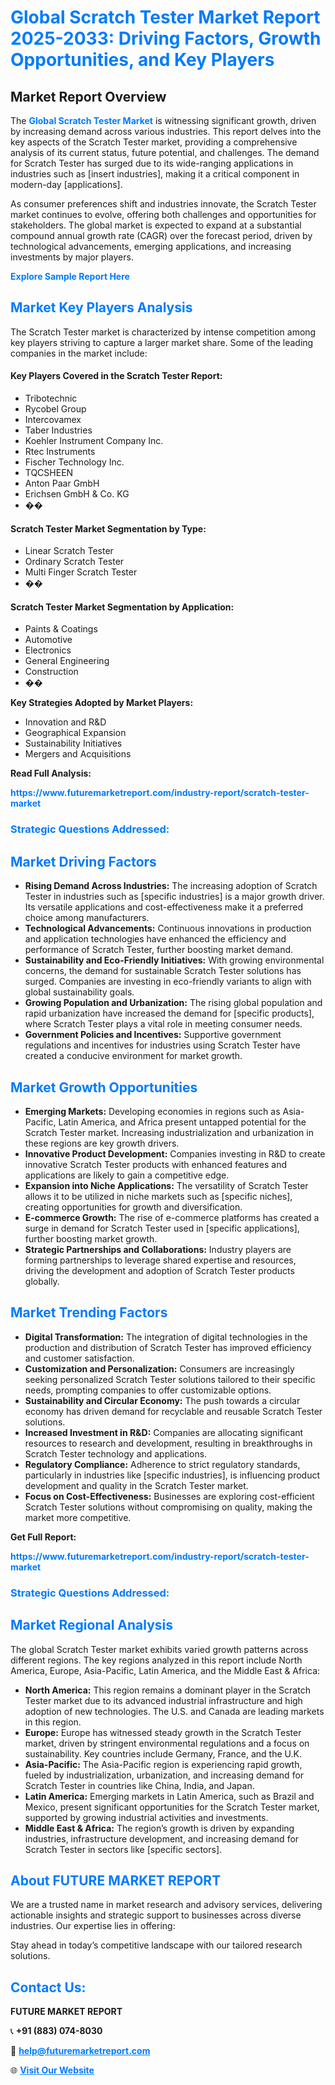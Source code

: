 <h1 style="color: #007BFF;">Global Scratch Tester Market Report 2025-2033: Driving Factors, Growth Opportunities, and Key Players</h1>

<section id="overview">
<h2>Market Report Overview</h2>
<p>The <a href="https://www.futuremarketreport.com/industry-report/scratch-tester-market" style="color: #007BFF; text-decoration: none;"><strong>Global Scratch Tester Market</strong></a> is witnessing significant growth, driven by increasing demand across various industries. This report delves into the key aspects of the Scratch Tester market, providing a comprehensive analysis of its current status, future potential, and challenges. The demand for Scratch Tester has surged due to its wide-ranging applications in industries such as [insert industries], making it a critical component in modern-day [applications].</p>
<p>As consumer preferences shift and industries innovate, the Scratch Tester market continues to evolve, offering both challenges and opportunities for stakeholders. The global market is expected to expand at a substantial compound annual growth rate (CAGR) over the forecast period, driven by technological advancements, emerging applications, and increasing investments by major players.</p>
</section>

<section id="overview">
<p><a href="https://www.futuremarketreport.com/request-sample/reportId=118096" style="color: #007BFF; text-decoration: none;"><strong>Explore Sample Report Here</strong></a></p>
</section>

<section id="key-players">
<h2 style="color: #007BFF;">Market Key Players Analysis</h2>
<p>The Scratch Tester market is characterized by intense competition among key players striving to capture a larger market share. Some of the leading companies in the market include:</p>
<h4>Key Players Covered in the Scratch Tester Report:</h4>
<ul><li>Tribotechnic</li><li>Rycobel Group</li><li>Intercovamex</li><li>Taber Industries</li><li>Koehler Instrument Company Inc.</li><li>Rtec Instruments</li><li>Fischer Technology Inc.</li><li>TQCSHEEN</li><li>Anton Paar GmbH</li><li>Erichsen GmbH &amp; Co. KG</li><li>��</li></ul>
<h4>Scratch Tester Market Segmentation by Type:</h4>
<ul><li>Linear Scratch Tester</li><li>Ordinary Scratch Tester</li><li>Multi Finger Scratch Tester</li><li>��</li></ul>

<h4>Scratch Tester Market Segmentation by Application:</h4>
<ul><li>Paints &amp; Coatings</li><li>Automotive</li><li>Electronics</li><li>General Engineering</li><li>Construction</li><li>��</li></ul>
<p><strong>Key Strategies Adopted by Market Players:</strong></p>
<ul>
<li>Innovation and R&D</li>
<li>Geographical Expansion</li>
<li>Sustainability Initiatives</li>
<li>Mergers and Acquisitions</li>
</ul>
</section>

<section>
<p><strong>Read Full Analysis: </strong></p><a href="https://www.futuremarketreport.com/industry-report/scratch-tester-market" style="color: #007BFF; text-decoration: none;"><strong>https://www.futuremarketreport.com/industry-report/scratch-tester-market</strong></a>
<h3 style="color: #007BFF;">Strategic Questions Addressed:</h3>
</section>

<section id="driving-factors">
<h2 style="color: #007BFF;">Market Driving Factors</h2>
<ul>
<li><strong>Rising Demand Across Industries:</strong> The increasing adoption of Scratch Tester in industries such as [specific industries] is a major growth driver. Its versatile applications and cost-effectiveness make it a preferred choice among manufacturers.</li>
<li><strong>Technological Advancements:</strong> Continuous innovations in production and application technologies have enhanced the efficiency and performance of Scratch Tester, further boosting market demand.</li>
<li><strong>Sustainability and Eco-Friendly Initiatives:</strong> With growing environmental concerns, the demand for sustainable Scratch Tester solutions has surged. Companies are investing in eco-friendly variants to align with global sustainability goals.</li>
<li><strong>Growing Population and Urbanization:</strong> The rising global population and rapid urbanization have increased the demand for [specific products], where Scratch Tester plays a vital role in meeting consumer needs.</li>
<li><strong>Government Policies and Incentives:</strong> Supportive government regulations and incentives for industries using Scratch Tester have created a conducive environment for market growth.</li>
</ul>
</section>

<section id="growth-opportunities">
<h2 style="color: #007BFF;">Market Growth Opportunities</h2>
<ul>
<li><strong>Emerging Markets:</strong> Developing economies in regions such as Asia-Pacific, Latin America, and Africa present untapped potential for the Scratch Tester market. Increasing industrialization and urbanization in these regions are key growth drivers.</li>
<li><strong>Innovative Product Development:</strong> Companies investing in R&D to create innovative Scratch Tester products with enhanced features and applications are likely to gain a competitive edge.</li>
<li><strong>Expansion into Niche Applications:</strong> The versatility of Scratch Tester allows it to be utilized in niche markets such as [specific niches], creating opportunities for growth and diversification.</li>
<li><strong>E-commerce Growth:</strong> The rise of e-commerce platforms has created a surge in demand for Scratch Tester used in [specific applications], further boosting market growth.</li>
<li><strong>Strategic Partnerships and Collaborations:</strong> Industry players are forming partnerships to leverage shared expertise and resources, driving the development and adoption of Scratch Tester products globally.</li>
</ul>
</section>

<section id="trending-factors">
<h2 style="color: #007BFF;">Market Trending Factors</h2>
<ul>
<li><strong>Digital Transformation:</strong> The integration of digital technologies in the production and distribution of Scratch Tester has improved efficiency and customer satisfaction.</li>
<li><strong>Customization and Personalization:</strong> Consumers are increasingly seeking personalized Scratch Tester solutions tailored to their specific needs, prompting companies to offer customizable options.</li>
<li><strong>Sustainability and Circular Economy:</strong> The push towards a circular economy has driven demand for recyclable and reusable Scratch Tester solutions.</li>
<li><strong>Increased Investment in R&D:</strong> Companies are allocating significant resources to research and development, resulting in breakthroughs in Scratch Tester technology and applications.</li>
<li><strong>Regulatory Compliance:</strong> Adherence to strict regulatory standards, particularly in industries like [specific industries], is influencing product development and quality in the Scratch Tester market.</li>
<li><strong>Focus on Cost-Effectiveness:</strong> Businesses are exploring cost-efficient Scratch Tester solutions without compromising on quality, making the market more competitive.</li>
</ul>
</section>

<section>
<p><strong>Get Full Report: </strong></p><a href="https://www.futuremarketreport.com/industry-report/scratch-tester-market" style="color: #007BFF; text-decoration: none;"><strong>https://www.futuremarketreport.com/industry-report/scratch-tester-market</strong></a>
<h3 style="color: #007BFF;">Strategic Questions Addressed:</h3>
</section>


<section id="regional-analysis">
<h2 style="color: #007BFF;">Market Regional Analysis</h2>
<p>The global Scratch Tester market exhibits varied growth patterns across different regions. The key regions analyzed in this report include North America, Europe, Asia-Pacific, Latin America, and the Middle East & Africa:</p>
<ul>
<li><strong>North America:</strong> This region remains a dominant player in the Scratch Tester market due to its advanced industrial infrastructure and high adoption of new technologies. The U.S. and Canada are leading markets in this region.</li>
<li><strong>Europe:</strong> Europe has witnessed steady growth in the Scratch Tester market, driven by stringent environmental regulations and a focus on sustainability. Key countries include Germany, France, and the U.K.</li>
<li><strong>Asia-Pacific:</strong> The Asia-Pacific region is experiencing rapid growth, fueled by industrialization, urbanization, and increasing demand for Scratch Tester in countries like China, India, and Japan.</li>
<li><strong>Latin America:</strong> Emerging markets in Latin America, such as Brazil and Mexico, present significant opportunities for the Scratch Tester market, supported by growing industrial activities and investments.</li>
<li><strong>Middle East & Africa:</strong> The region’s growth is driven by expanding industries, infrastructure development, and increasing demand for Scratch Tester in sectors like [specific sectors].</li>
</ul>
</section>

<footer>
<h2 style="color: #007BFF;">About FUTURE MARKET REPORT</h2>
<p>We are a trusted name in market research and advisory services, delivering actionable insights and strategic support to businesses across diverse industries. Our expertise lies in offering:</p>

<p>Stay ahead in today’s competitive landscape with our tailored research solutions.</p>

<h2 style="color: #007BFF;">Contact Us:</h2>
<p><strong>FUTURE MARKET REPORT</strong></p>
<p>📞 <strong>+91 (883) 074-8030</strong></p>
<p>📧 <strong><a href="mailto:help@futuremarketreport.com" style="color: #007BFF;">help@futuremarketreport.com</a></strong></p>
<p>🌐 <strong><a href="https://www.futuremarketreport.com/" style="color: #007BFF;">Visit Our Website</a></strong></p>
</footer>